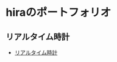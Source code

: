 # hiraのポートフォリオ


## リアルタイム時計

- [リアルタイム時計][1]

[1]: https://hira-desu.github.io/portfolio/real-time-watch/


